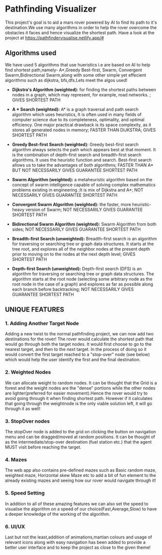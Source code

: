 # Pathfinding Visualizer

This project's goal is to aid a mars rover powered by AI to find its path to it's destination.We use many algorithms in order to help the rover overcome the obstacles it faces and hence visualize the shortest path. Have a look at the project at https://pathfindervisualise.netlify.app/#

## Algorithms used

We have used 5 algorithms that use hueristics i.e are based on AI to help find shortest path,namely- A*,Greedy Best-first, Swarm, Convergent Swarm,Bidirectional Swarm,along with some other simple yet effecient algorithms such as dijkstra, bfs,dfs.Lets meet the algos used!

* **Dijkstra's Algorithm (weighted):** for finding the shortest paths between nodes in a graph, which may represent, for example, road networks. ; GIVES SHORTEST PATH

* **A * Search (weighted):** A* is a graph traversal and path search algorithm which uses heuristics, It is often used in many fields of computer science due to its completeness, optimality, and optimal efficiency. One major practical drawback is its space complexity, as it stores all generated nodes in memory;  FASTER THAN DIJKSTRA; GIVES SHORTEST PATH

* **Greedy Best-first Search (weighted):** Greedy best-first search algorithm always selects the path which appears best at that moment. It is the combination of depth-first search and breadth-first search algorithms. It uses the heuristic function and search. Best-first search allows us to take the advantages of both algorithms; FASTER THAN A* BUT NOT NECESSARILY GIVES GUARANTEE SHORTEST PATH

* **Swarm Algorithm (weighted):** a metaheuristic algorithm based on the concept of swarm intelligence capable of solving complex mathematics problems existing in engineering ;It is  mix of Dijkstra and A*; NOT NECESSARILY GIVES GUARANTEE SHORTEST PATH

* **Convergent Swarm Algorithm (weighted):** the faster, more heuristic-heavy version of Swarm;  NOT NECESSARILY GIVES GUARANTEE SHORTEST PATH

* **Bidirectional Swarm Algorithm (weighted):** Swarm Algorithm from both sides; NOT NECESSARILY GIVES GUARANTEE SHORTEST PATH

* **Breadth-first Search (unweighted):** Breadth-first search is an algorithm for traversing or searching tree or graph data structures. It starts at the tree root, and explores all of the neighbor nodes at the present depth prior to moving on to the nodes at the next depth level; GIVES SHORTEST PATH

* **Depth-first Search (unweighted):** Depth-first search (DFS) is an algorithm for traversing or searching tree or graph data structures. The algorithm starts at the root node (selecting some arbitrary node as the root node in the case of a graph) and explores as far as possible along each branch before backtracking; NOT NECESSARILY GIVES GUARANTEE SHORTEST PATH

## UNIQUE FEATURES 

### 1. Adding Another Target Node
Adding a new twist to the normal pathfinding project, we can now add two destinations for the rover! The rover would calculate the shortest path that would go through both the target nodes. It would first choose to go to the nearest target, and then to the next target. In the process of doing so it would convert the first target reached to a "stop-over" node (see below) which would help the user identify the first and the final destination.

### 2. Weighted Nodes
We can allocate weight to random nodes. It can be thought that the Grid is a forest and the weight nodes are the "dense" portions while the other nodes are lighter(preferred for easier movement).Hence the rover would try to avoid going through it when finding shortest path. However if it calculates that going through the weightnode is the only viable solution left, it will go through it as well!

### 3. StopOver nodes
The stopOver node is added to the grid on clicking the button on navigation menu and can be dragged/moved at random positions. It can be thought of as the intermediate/stop-over destination (fuel station etc.) that the agent MUST visit before reaching the target.

### 4. Mazes 
The web app also contains pre-defined mazes such as Basic random maze, weighted maze, Horizontal skew Maze etc to add a bit of fun element to the already existing mazes and seeing how our rover would navigate through it!

### 5. Speed Setting
In addition to all of these amazing features we can also set the speed to visualise the algorithm on a speed of our choice(Fast,Average,Slow) to have a deeper knowledge of the working of the algorithm.

### 6. UI/UX
Last but not the least,addition of animations,martian colours and usage of relevant icons along with easy navigation has been added to provide a better user interface and to keep the project as close to the given theme! 
